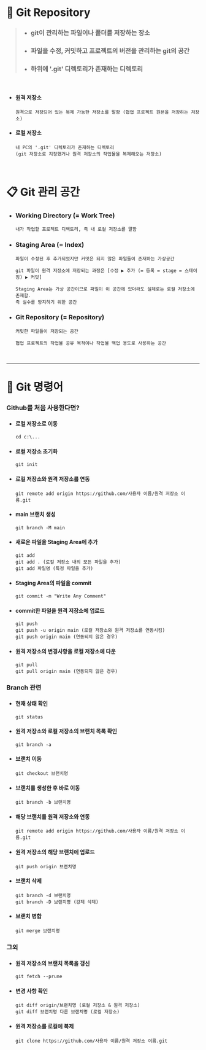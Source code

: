 # 📁 Git Repository
> - ### git이 관리하는 파일이나 폴더를 저장하는 장소   
> - ### 파일을 수정, 커밋하고 프로젝트의 버전을 관리하는 git의 공간   
> - ### 하위에 '.git' 디렉토리가 존재하는 디렉토리
<br/>

- #### 원격 저장소
	  원격으로 저장되어 있는 복제 가능한 저장소를 말함 (협업 프로젝트 원본을 저장하는 저장소)
- #### 로컬 저장소
	  내 PC의 '.git' 디렉토리가 존재하는 디렉토리
  	  (git 저장소로 지정했거나 원격 저장소의 작업물을 복제해오는 저장소)
<br/>

# 📋 Git 관리 공간

- ### Working Directory (= Work Tree)
	  내가 작업할 프로젝트 디렉토리, 즉 내 로컬 저장소를 말함
- ### Staging Area (= Index)
	  파일이 수정된 후 추가되었지만 커밋은 되지 않은 파일들이 존재하는 가상공간
 
	  git 파일이 원격 저장소에 저장되는 과정은 [수정 ▶ 추가 (= 등록 = stage = 스테이징) ▶ 커밋]
  
	  Staging Area는 가상 공간이므로 파일이 이 공간에 있더라도 실제로는 로컬 저장소에 존재함.
  	  즉 실수를 방지하기 위한 공간
- ### Git Repository (= Repository)
	  커밋한 파일들이 저장되는 공간
 
 	  협업 프로젝트의 작업물 공유 목적이나 작업물 백업 용도로 사용하는 공간
<br/>

----

# 📖 Git 명령어
### Github를 처음 사용한다면?
- #### 로컬 저장소로 이동
  	  cd c:\...
+ #### 로컬 저장소 초기화
	  git init
* #### 로컬 저장소와 원격 저장소를 연동
	  git remote add origin https://github.com/사용자 이름/원격 저장소 이름.git
- #### main 브랜치 생성
	  git branch -M main
- #### 새로운 파일을 Staging Area에 추가
	  git add
  	  git add . (로컬 저장소 내의 모든 파일을 추가)
  	  git add 파일명 (특정 파일을 추가)
+ #### Staging Area의 파일을 commit
	  git commit -m "Write Any Comment"
* #### commit한 파일을 원격 저장소에 업로드
	  git push
  	  git push -u origin main (로컬 저장소와 원격 저장소를 연동시킴)
      git push origin main (연동되지 않은 경우)
- #### 원격 저장소의 변경사항을 로컬 저장소에 다운
	  git pull
	  git pull origin main (연동되지 않은 경우)
### Branch 관련
- #### 현재 상태 확인
  	  git status
+ #### 원격 저장소와 로컬 저장소의 브랜치 목록 확인
	  git branch -a
* #### 브랜치 이동
	  git checkout 브랜치명
- #### 브랜치를 생성한 후 바로 이동
	  git branch -b 브랜치명
+ #### 해당 브랜치를 원격 저장소와 연동
	  git remote add origin https://github.com/사용자 이름/원격 저장소 이름.git
* #### 원격 저장소의 해당 브랜치에 업로드
  	  git push origin 브랜치명
- #### 브랜치 삭제
	  git branch -d 브랜치명
	  git branch -D 브랜치명 (강제 삭제)
+ #### 브랜치 병합
	  git merge 브랜치명
### 그외
- #### 원격 저장소의 브랜치 목록을 갱신
	  git fetch --prune
+ #### 변경 사항 확인
	  git diff origin/브랜치명 (로컬 저장소 & 원격 저장소)
	  git diff 브랜치명 다른 브랜치명 (로컬 저장소)
* #### 원격 저장소를 로컬에 복제
	  git clone https://github.com/사용자 이름/원격 저장소 이름.git
